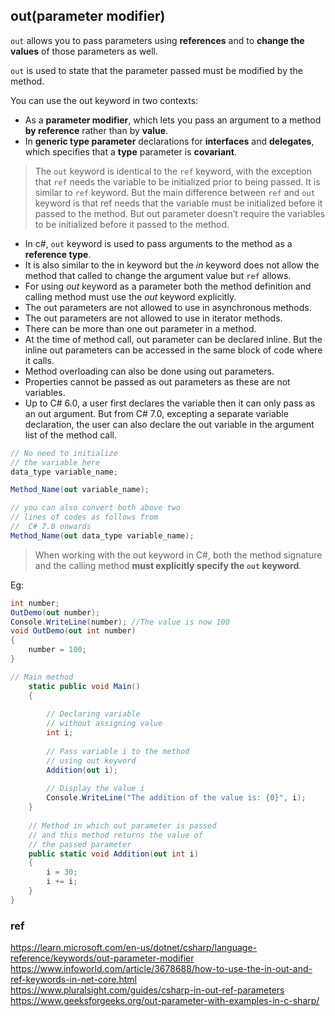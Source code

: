## out(parameter modifier)

`out` allows you to pass parameters using **references** and to **change the values** of those parameters as well.

`out` is used to state that the parameter passed must be modified by the method.



You can use the out keyword in two contexts:
- As a **parameter modifier**, which lets you pass an argument to a method **by reference** rather than by **value**.
- In **generic type parameter** declarations for **interfaces** and **delegates**, which specifies that a **type** parameter is **covariant**.


> The `out` keyword is identical to the `ref` keyword, with the exception that `ref` needs the variable to be initialized prior to being passed. It is similar to `ref` keyword. But the main difference between `ref` and `out` keyword is that ref needs that the variable must be initialized before it passed to the method. But out parameter doesn’t require the variables to be initialized before it passed to the method.

-   In c#, `out` keyword is used to pass arguments to the method as a **reference type**.
-   It is also similar to the in keyword but the _in_ keyword does not allow the method that called to change the argument value but `ref` allows.
-   For using _out_ keyword as a parameter both the method definition and calling method must use the _out_ keyword explicitly.
-   The out parameters are not allowed to use in asynchronous methods.
-   The out parameters are not allowed to use in iterator methods.
-   There can be more than one out parameter in a method.
-   At the time of method call, out parameter can be declared inline. But the inline out parameters can be accessed in the same block of code where it calls.
-   Method overloading can also be done using out parameters.
-   Properties cannot be passed as out parameters as these are not variables.
-   Up to C# 6.0, a user first declares the variable then it can only pass as an out argument. But from C# 7.0, excepting a separate variable declaration, the user can also declare the out variable in the argument list of the method call.

```cs
// No need to initialize 
// the variable here
data_type variable_name;

Method_Name(out variable_name);

// you can also convert both above two 
// lines of codes as follows from
//  C# 7.0 onwards
Method_Name(out data_type variable_name);
```




>  When working with the out keyword in C#, both the method signature and the calling method **must explicitly specify the `out` keyword**.

Eg:
```cs
int number;
OutDemo(out number);
Console.WriteLine(number); //The value is now 100
void OutDemo(out int number)
{
    number = 100;
}
```



```cs
// Main method
    static public void Main()
    {
 
        // Declaring variable
        // without assigning value
        int i;
 
        // Pass variable i to the method
        // using out keyword
        Addition(out i);
 
        // Display the value i
        Console.WriteLine("The addition of the value is: {0}", i);
    }
 
    // Method in which out parameter is passed
    // and this method returns the value of
    // the passed parameter
    public static void Addition(out int i)
    {
        i = 30;
        i += i;
    }
}
```

### ref
https://learn.microsoft.com/en-us/dotnet/csharp/language-reference/keywords/out-parameter-modifier \
https://www.infoworld.com/article/3678688/how-to-use-the-in-out-and-ref-keywords-in-net-core.html \
https://www.pluralsight.com/guides/csharp-in-out-ref-parameters \
https://www.geeksforgeeks.org/out-parameter-with-examples-in-c-sharp/


